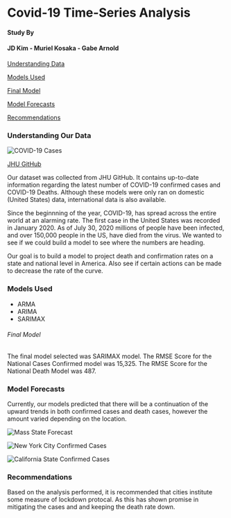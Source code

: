 # Covid-19 Time-Series Analysis
#### Study By
#### JD Kim - Muriel Kosaka -  Gabe Arnold


[Understanding Data](#understanding)


[Models Used](#models_used)


[Final Model](#final_model)


[Model Forecasts](#model_forecasts)


[Recommendations](#recommendations)


<h3 name='understanding'>Understanding Our Data</h3>

![COVID-19 Cases](./assets/graphs/overall_cases.png)

[JHU GitHub](https://github.com/CSSEGISandData/COVID-19/tree/master/csse_covid_19_data) 

<p>
Our dataset was collected from JHU GitHub. It contains up-to-date information regarding the latest number of COVID-19 confirmed cases and COVID-19 Deaths. Although these models were only ran on domestic (United States) data, international data is also available.
</p>

<p>
Since the beginnning of the year, COVID-19, has spread across the entire world at an alarming rate. The first case in the United States was recorded in January 2020. As of July 30, 2020 millions of people have been infected, and over 150,000 people in the US, have died from the virus. We wanted to see if we could build a model to see where the numbers are heading.
</p>

<p>
Our goal is to build a model to project death and confirmation rates on a state and national level in America. Also see if certain actions can be made to decrease the rate of the curve.
</p>

<h3 name='models_used'>Models Used</h3>
    
<ul>
    <li>ARMA</li>    
    <li>ARIMA</li>
    <li>SARIMAX</li>
</ul>

<h6 name = 'final_model'>Final Model</h6>

<p>
The final model selected was SARIMAX model. The RMSE Score for the National Cases Confirmed model was 15,325. The RMSE Score for the National Death Model was 487.
</p>

<h3 name='findings>Findings</h3>

<h6>Confirmed Cases </h6>

<p>
Highly populated areas were hit extremely hard. We believe that it is a result of the dense population and high transmission rates. New York City and Cook County (Chicago), had large jumps in the number of people that were initially infected during the lockdown phase, however, data shows a smoothing in the recent rate of cases, even after reopening. It should also be noted that both of these cities instituted a lockdown relatively early and longer in the US.
</p>

![Cook County/Chicago Confirmed Cases](./assets/graphs/chicago_confimed.png)
    
<p>
Recently, the counties of Los Angeles County, California, Harris County, Texas (Dallas), and Maricopa, Arizona (Phoenix), have seen large increases in the number of people that have recently contracted the disease. Los Angeles, even though they instituted a longer lockdown compared to other cities in America, has faced a rapid increase in the number of confirmed cases. Harris County, Texas and Maricopa, Arizona had shorter lockdown periods and are now experiencing a rapid increase in cases after reopening.
</p>

![Phoenix Metro](./assets/graphs/phoenix.png)

![Harris County, Texas](./assets/graphs/harris_county.png)

<p>
Additionally, we noticed in median populated (~12,000 People) regions, that had shorter lockdown periods are experiencing high rates of infection.
</p>

<p>Areas with small populations (Less than 1,000 People), face small amounts of Contamination Cases.</p>

<p>In large (>4,000,000) and median populated regions generally saw a spike after the Fourth of July.</p>

<h6>Death Cases</h6>

<p>
Death cases were similar to confirmed cases. Large metropolitans that were hit early experienced very high death rates. As we transition to overall state data, we can see New York, California, and Massachusetts are all leading the nation in COVID-19 deaths. 
</p>
    
![US Death Count](./assets/graphs/top_10_states.png)

<h3 name='model_forecasts'>Model Forecasts</h3>

<p>Currently, our models predicted that there will be a continuation of the upward trends in both confirmed cases and death cases, however the amount varied depending on the location. </p>

![Mass State Forecast](./assets/graphs/mass_forecast.png)

![New York City Confirmed Cases](./assets/graphs/nyc_forecast.png)

![California State Confirmed Cases](./assets/graphs/california.png)

<h3 name='recommendations'>Recommendations</h3>

<p>
Based on the analysis performed, it is recommended that cities institute some measure of lockdown protocal. As this has shown promise in mitigating the cases and and keeping the death rate down.
</p>